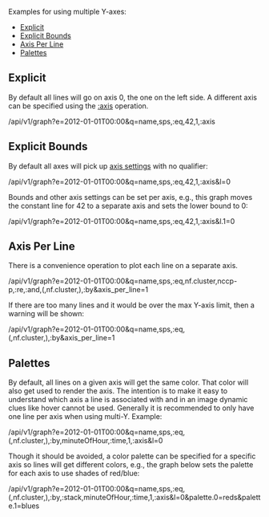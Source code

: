 Examples for using multiple Y-axes:

* [Explicit](#explicit)
* [Explicit Bounds](#explicit-bounds)
* [Axis Per Line](#axis-per-line)
* [Palettes](#palettes)

## Explicit

By default all lines will go on axis 0, the one on the left side. A different axis can be
specified using the [:axis](style-axis) operation.

/api/v1/graph?e=2012-01-01T00:00&q=name,sps,:eq,42,1,:axis

## Explicit Bounds

By default all axes will pick up [axis settings](Graph#y-axis) with no qualifier:

/api/v1/graph?e=2012-01-01T00:00&q=name,sps,:eq,42,1,:axis&l=0

Bounds and other axis settings can be set per axis, e.g., this graph moves the constant line for
42 to a separate axis and sets the lower bound to 0:

/api/v1/graph?e=2012-01-01T00:00&q=name,sps,:eq,42,1,:axis&l.1=0

## Axis Per Line

There is a convenience operation to plot each line on a separate axis.

/api/v1/graph?e=2012-01-01T00:00&q=name,sps,:eq,nf.cluster,nccp-p,:re,:and,(,nf.cluster,),:by&axis_per_line=1

If there are too many lines and it would be over the max Y-axis limit, then a warning will be shown:

/api/v1/graph?e=2012-01-01T00:00&q=name,sps,:eq,(,nf.cluster,),:by&axis_per_line=1

## Palettes

By default, all lines on a given axis will get the same color. That color will also get used to
render the axis. The intention is to make it easy to understand which axis a line is associated
with and in an image dynamic clues like hover cannot be used. Generally it is recommended to
only have one line per axis when using multi-Y. Example:

/api/v1/graph?e=2012-01-01T00:00&q=name,sps,:eq,(,nf.cluster,),:by,minuteOfHour,:time,1,:axis&l=0

Though it should be avoided, a color palette can be specified for a specific axis so lines will
get different colors, e.g., the graph below sets the palette for each axis to use shades of
red/blue:

/api/v1/graph?e=2012-01-01T00:00&q=name,sps,:eq,(,nf.cluster,),:by,:stack,minuteOfHour,:time,1,:axis&l=0&palette.0=reds&palette.1=blues
